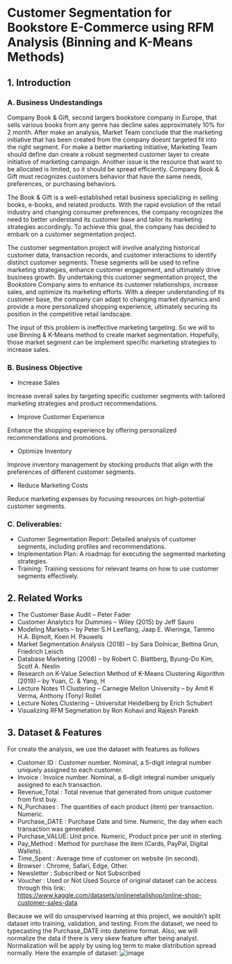 # Customer Segmentation for Bookstore E-Commerce using RFM Analysis (Binning and K-Means Methods)
## 1.	Introduction
### A.	Business Undestandings

Company Book & Gift, second largers bookstore company in Europe, that sells various books from any genre has decline sales approximately 10% for 2 month. After make an analysis, Market Team conclude that the marketing initiative that has been created from the company doesnt targeted fit into the right segment. For make a better marketing initiative, Marketing Team should define dan create a robust segmented customer layer to create initiative of marketing campaign. Another issue is the resource that want to be allocated is limited, so it should be spread efficiently. Company Book & Gift must recognizes customers behavior that have the same needs, preferences, or purchasing behaviors.

The Book & Gift is a well-established retail business specializing in selling books, e-books, and related products. With the rapid evolution of the retail industry and changing consumer preferences, the company recognizes the need to better understand its customer base and tailor its marketing strategies accordingly. To achieve this goal, the company has decided to embark on a customer segmentation project.

The customer segmentation project will involve analyzing historical customer data, transaction records, and customer interactions to identify distinct customer segments. These segments will be used to refine marketing strategies, enhance customer engagement, and ultimately drive business growth. By undertaking this customer segmentation project, the Bookstore Company aims to enhance its customer relationships, increase sales, and optimize its marketing efforts. With a deeper understanding of its customer base, the company can adapt to changing market dynamics and provide a more personalized shopping experience, ultimately securing its position in the competitive retail landscape.

The input of this problem is ineffective marketing targeting. So we will to use Binning & K-Means method to create market segmentation. Hopefully, those market segment can be implement specific marketing strategies to increase sales.

### B.	Business Objective

- Increase Sales
  
Increase overall sales by targeting specific customer segments with tailored marketing strategies and product recommendations.

-	Improve Customer Experience
  
Enhance the shopping experience by offering personalized recommendations and promotions.

-	Optimize Inventory
  
Improve inventory management by stocking products that align with the preferences of different customer segments.

-	Reduce Marketing Costs
  
Reduce marketing expenses by focusing resources on high-potential customer segments.

### C.	Deliverables:

- Customer Segmentation Report: Detailed analysis of customer segments, including profiles and recommendations.
- Implementation Plan: A roadmap for executing the segmented marketing strategies.
- Training: Training sessions for relevant teams on how to use customer segments effectively.

## 2.	Related Works

- The Customer Base Audit – Peter Fader
- Customer Analytics for Dummies – Wiley (2015) by Jeff Sauro
- Modeling Markets – by Peter S.H Leeflang, Jaap E. Wieringa, Tammo H.A. Bijmolt, Koen H. Pauwels
- Market Segmentation Analysis (2018) – by Sara Dolnicar, Bettina Grun, Friedrich Leisch
- Database Marketing (2008) – by Robert C. Blattberg, Byung-Do Kim, Scott A. Neslin
- Research on K-Value Selection Method of K-Means Clustering Algorithm (2019) – by Yuan, C. & Yang, H
- Lecture Notes 11 Clustering – Carnegie Mellon University – by Amit K Verma, Anthony (Tony) Rollet
- Lecture Notes Clustering – Universitat Heidelberg by Erich Schubert
- Visualizing RFM Segmetation by Ron Kohavi and Rajesh Parekh

## 3.	Dataset & Features

For create the analysis, we use the dataset with features as follows
- Customer ID	: Customer number. Nominal, a 5-digit integral number uniquely assigned to each customer. 
-	Invoice		: Invoice number. Nominal, a 6-digit integral number uniquely assigned to each transaction.
-	Revenue_Total	: Total revenue that generated from unique customer from first buy.
-	N_Purchases	: The quantities of each product (item) per transaction. Numeric.
-	Purchase_DATE	: Purchase Date and time. Numeric, the day when each transaction was generated. 
-	Purchase_VALUE: Unit price. Numeric, Product price per unit in sterling.
-	Pay_Method	: Method for purchase the item (Cards, PayPal, Digital Wallets).
-	Time_Spent	: Average time of customer on website (in second).
-	Browser	: Chrome, Safari, Edge, Other.
-	Newsletter	: Subscribed or Not Subscribed 
-	Voucher	: Used or Not Used 
Source of original dataset can be access through this link:
https://www.kaggle.com/datasets/onlineretailshop/online-shop-customer-sales-data

Because we will do unsupervised learning at this project, we wouldn’t split dataset into training, validation, and testing. From the dataset, we need to typecasting the Purchase_DATE into datetime format. Also, we will normalize the data if there is very skew feature after being analyst. Normalization will be apply by using log term to make distribution spread normally. Here the example of dataset:
![image](https://github.com/axeltanjung/rfm_segmentation/assets/87402782/1b68e797-84ed-406f-be66-1d2175b14d52)

